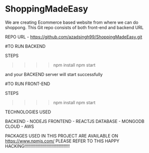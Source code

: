 # ShoppingMadeEasy


We are creating Ecommerce based website from where we can do shoppong. This Git repo consists of both front-end and backend URL

REPO URL - https://github.com/azadsingh99/ShoppingMadeEasy.git

#TO RUN BACKEND

STEPS
>>>> npm install
>>>> npm start 

and your BACKEND server will start successfully

#TO RUN FRONT-END

STEPS
>>>> npm install 
>>>> npm start 



TECHNOLOGIES USED

BACKEND - NODEJS
FRONTEND - REACTJS
DATABASE - MONGODB
CLOUD - AWS


PACKAGES USED IN THIS PROJECT ARE AVAILABLE ON https://www.npmjs.com/ PLEASE REFER TO THIS 
HAPPY HACKING!!!!!!!!!!!!!!!!!!!!!!!!!!!!!!!!!!!!!
